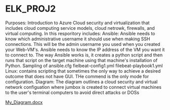 # ELK_PROJ2
Purposes:  Introduction to Azure Cloud security and virtualization that includes cloud computing service models, cloud netrowk, firewalls, and virtual computing.
In this resporitory includes:
  Ansible: 
    Ansible needs to know which administrative username it should use when making SSH connections. This will be the admin username you used when you created your Web-VM's.
    Ansible needs to know the IP address of the VM you want it to connect to. The way Ansible works is, it creates a python script and then runs that script on the target machine using that machine's installation of Python.
    Sampling of ansible.cfg
    fielbeat-config1.yml
    filebeat-playbook1.yml
  Linux: 
    contains scripting that sometimes the only way to achieve a desired outcome that does not have GUI.  THe commend is the only mode for configuration.
  Diagram:
  The diagram outlines a cloud security and virtual network configuation where jumbox is created to connect virtual machines to the user's terminal computers to avoid direct attacks or DOSs
  

[My_Diagram.docx](https://github.com/von22600/ELK_PROJ2/files/7240732/My_Diagram.docx)
